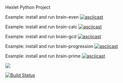 Hexlet Python Project

Example: install and run brain-even
[![asciicast](https://asciinema.org/a/mmhmMhSNMcyiNy41e0S0YypNC.svg)](https://asciinema.org/a/mmhmMhSNMcyiNy41e0S0YypNC)

Example: install and run brain-calc
[![asciicast](https://asciinema.org/a/64CIHn5cOhOblyUo56FZ2mKsU.svg)](https://asciinema.org/a/64CIHn5cOhOblyUo56FZ2mKsU)

Example: install and run brain-gcd
[![asciicast](https://asciinema.org/a/X2jMX0p9kigmeZTQ24NAfjw5h.svg)](https://asciinema.org/a/X2jMX0p9kigmeZTQ24NAfjw5h)

Example: install and run brain-progression
[![asciicast](https://asciinema.org/a/nJC2kP8fNLs1QhMxglx4TxXEe.svg)](https://asciinema.org/a/nJC2kP8fNLs1QhMxglx4TxXEe)

Example: install and run brain-prime
[![asciicast](https://asciinema.org/a/x3ZZBlPlLvDfubqo46JhF0UDr.svg)](https://asciinema.org/a/x3ZZBlPlLvDfubqo46JhF0UDr)

<a href="https://codeclimate.com/github/ikievite/python-project-lvl1/maintainability"><img src="https://api.codeclimate.com/v1/badges/00c5a4717ae36b17e69b/maintainability" /></a>

[![Build Status](https://travis-ci.org/ikievite/python-project-lvl1.svg?branch=master)](https://travis-ci.org/ikievite/python-project-lvl1)

